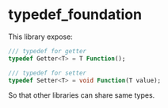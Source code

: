 # typedef_foundation

This library expose:

```dart
/// typedef for getter
typedef Getter<T> = T Function();

/// typedef for setter
typedef Setter<T> = void Function(T value);
```

So that other libraries can share same types.